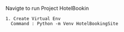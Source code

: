 Navigte to run Project HotelBookin

    1. Create Virtual Env
      Command : Python -m Venv HotelBookingSite
      
